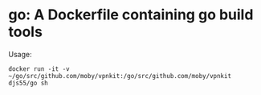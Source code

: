 # go: A Dockerfile containing go build tools

Usage:

```
docker run -it -v ~/go/src/github.com/moby/vpnkit:/go/src/github.com/moby/vpnkit djs55/go sh
```

